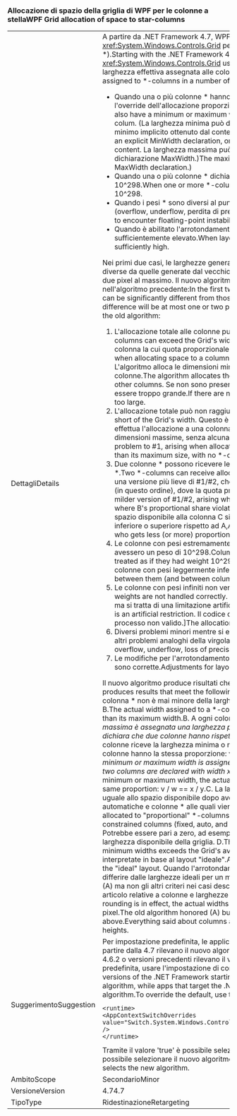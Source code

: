### <a name="wpf-grid-allocation-of-space-to-star-columns"></a><span data-ttu-id="6e2a9-101">Allocazione di spazio della griglia di WPF per le colonne a stella</span><span class="sxs-lookup"><span data-stu-id="6e2a9-101">WPF Grid allocation of space to star-columns</span></span>

|   |   |
|---|---|
|<span data-ttu-id="6e2a9-102">Dettagli</span><span class="sxs-lookup"><span data-stu-id="6e2a9-102">Details</span></span>|<span data-ttu-id="6e2a9-103">A partire da .NET Framework 4.7, WPF sostituisce l'algoritmo usato dal controllo <xref:System.Windows.Controls.Grid> per allocare spazio alle colonne a stella (colonne \*).</span><span class="sxs-lookup"><span data-stu-id="6e2a9-103">Starting with the .NET Framework 4.7, WPF replaces the algorithm that <xref:System.Windows.Controls.Grid> uses to allocate space to \*-columns.</span></span> <span data-ttu-id="6e2a9-104">Questo modifica la larghezza effettiva assegnata alle colonne \* in diversi casi:</span><span class="sxs-lookup"><span data-stu-id="6e2a9-104">This will change the actual width assigned to \*-columns in a number of cases:</span></span><ul><li><span data-ttu-id="6e2a9-105">Quando una o più colonne \* hanno anche una larghezza minima o massima che esegue l'override dell'allocazione proporzionale per tale colonna.</span><span class="sxs-lookup"><span data-stu-id="6e2a9-105">When one or more \*-columns also have a minimum or maximum width that overrides the proportional allocation for that colum.</span></span> <span data-ttu-id="6e2a9-106">(La larghezza minima può derivare da una dichiarazione esplicita MinWidth o da un minimo implicito ottenuto dal contenuto della colonna.</span><span class="sxs-lookup"><span data-stu-id="6e2a9-106">(The minimum width can derive from an explicit MinWidth declaration, or from an implicit minimum obtained from the column's content.</span></span> <span data-ttu-id="6e2a9-107">La larghezza massima può essere definita solo in modo esplicito da una dichiarazione MaxWidth.)</span><span class="sxs-lookup"><span data-stu-id="6e2a9-107">The maximum width can only be defined explicitly, from a MaxWidth declaration.)</span></span></li><li><span data-ttu-id="6e2a9-108">Quando una o più colonne * dichiarano un peso * estremamente elevato, maggiore di 10^298.</span><span class="sxs-lookup"><span data-stu-id="6e2a9-108">When one or more *-columns declare an extremely large *-weight, greater than 10^298.</span></span></li><li><span data-ttu-id="6e2a9-109">Quando i pesi \* sono diversi al punto da determinare un'instabilità a virgola mobile (overflow, underflow, perdita di precisione).</span><span class="sxs-lookup"><span data-stu-id="6e2a9-109">When the \*-weights are sufficiently different to encounter floating-point instability (overflow, underflow, loss of precision).</span></span></li><li><span data-ttu-id="6e2a9-110">Quando è abilitato l'arrotondamento del layout e il DPI effettivamente visualizzato è sufficientemente elevato.</span><span class="sxs-lookup"><span data-stu-id="6e2a9-110">When layout rounding is enabled, and the effective display DPI is sufficiently high.</span></span></li></ul><span data-ttu-id="6e2a9-111">Nei primi due casi, le larghezze generate dal nuovo algoritmo possono essere notevolmente diverse da quelle generate dal vecchio algoritmo; nell'ultimo caso, la differenza sarà di uno o due pixel al massimo. Il nuovo algoritmo consente di risolvere diversi bug presenti nell'algoritmo precedente:</span><span class="sxs-lookup"><span data-stu-id="6e2a9-111">In the first two cases, the widths produced by the new algorithm can be significantly different from those produced by the old algorithm; in the last case, the difference will be at most one or two pixels.The new algorithm fixes several bugs present in the old algorithm:</span></span><ol><li><span data-ttu-id="6e2a9-112">L'allocazione totale alle colonne può superare la larghezza della griglia.</span><span class="sxs-lookup"><span data-stu-id="6e2a9-112">Total allocation to columns can exceed the Grid's width.</span></span> <span data-ttu-id="6e2a9-113">Ciò può verificarsi quando si alloca spazio a una colonna la cui quota proporzionale è minore rispetto alle dimensioni minime.</span><span class="sxs-lookup"><span data-stu-id="6e2a9-113">This can occur when allocating space to a column whose proportional share is less than its minimum size.</span></span> <span data-ttu-id="6e2a9-114">L'algoritmo alloca le dimensioni minime, riducendo lo spazio disponibile per le altre colonne.</span><span class="sxs-lookup"><span data-stu-id="6e2a9-114">The algorithm allocates the minimum size, which decreases the space available to other columns.</span></span> <span data-ttu-id="6e2a9-115">Se non sono presenti colonne \* da allocare, l'allocazione totale potrebbe essere troppo grande.</span><span class="sxs-lookup"><span data-stu-id="6e2a9-115">If there are no \*-columns left to allocate, the total allocation will be too large.</span></span></li><li><span data-ttu-id="6e2a9-116">L'allocazione totale può non raggiungere la larghezza della griglia.</span><span class="sxs-lookup"><span data-stu-id="6e2a9-116">Total allocation can fall short of the Grid's width.</span></span> <span data-ttu-id="6e2a9-117">Questo è il doppio problema di #1, che si verifica quando si effettua l'allocazione a una colonna la cui quota proporzionale è maggiore rispetto alle sue dimensioni massime, senza alcuna colonna \* per sfruttare la flessibilità.</span><span class="sxs-lookup"><span data-stu-id="6e2a9-117">This is the dual problem to #1, arising when allocating to a column whose proportional share is greater than its maximum size, with no \*-columns left to take up the slack.</span></span></li><li><span data-ttu-id="6e2a9-118">Due colonne * possono ricevere le allocazioni in modo non proporzionale ai loro pesi *.</span><span class="sxs-lookup"><span data-stu-id="6e2a9-118">Two *-columns can receive allocations not proportional to their *-weights.</span></span> <span data-ttu-id="6e2a9-119">Questa è una versione più lieve di #1/#2, che si verifica durante l'allocazione alle colonne \* A, B e C (in questo ordine), dove la quota proporzionale di B viola il suo vincolo min o max.</span><span class="sxs-lookup"><span data-stu-id="6e2a9-119">This is a milder version of #1/#2, arising when allocating to \*-columns A, B, and C (in that order), where B's proportional share violates its min (or max) constraint.</span></span> <span data-ttu-id="6e2a9-120">Come in precedenza, lo spazio disponibile alla colonna C si riduce e questa ottiene un'allocazione proporzionale inferiore o superiore rispetto ad A,</span><span class="sxs-lookup"><span data-stu-id="6e2a9-120">As above, this changes the space available to column C, who gets less (or more) proportional allocation than A did,</span></span></li><li><span data-ttu-id="6e2a9-121">Le colonne con pesi estremamente alti (&gt; 10^298) vengono considerate tutte come se avessero un peso di 10^298.</span><span class="sxs-lookup"><span data-stu-id="6e2a9-121">Columns with extremely large weights (&gt; 10^298) are all treated as if they had weight 10^298.</span></span> <span data-ttu-id="6e2a9-122">Le differenze proporzionali tra di esse (e tra le colonne con pesi leggermente inferiori) non vengono rispettate.</span><span class="sxs-lookup"><span data-stu-id="6e2a9-122">Proportional differences between them (and between columns with slightly smaller weights) are not honored.</span></span></li><li><span data-ttu-id="6e2a9-123">Le colonne con pesi infiniti non vengono gestite correttamente.</span><span class="sxs-lookup"><span data-stu-id="6e2a9-123">Columns with inifinte weights are not handled correctly.</span></span> <span data-ttu-id="6e2a9-124">[In realtà non è possibile impostare un peso su infinito, ma si tratta di una limitazione artificiale.</span><span class="sxs-lookup"><span data-stu-id="6e2a9-124">[Actually you can't set a weight to Infinity, but this is an artificial restriction.</span></span> <span data-ttu-id="6e2a9-125">Il codice di allocazione stava tentando di gestirlo, ma in un processo non valido.]</span><span class="sxs-lookup"><span data-stu-id="6e2a9-125">The allocation code was trying to handle it, but doing a bad job.]</span></span></li><li><span data-ttu-id="6e2a9-126">Diversi problemi minori mentre si evita l'overflow, l'underflow, la perdita di precisione e altri problemi analoghi della virgola mobile.</span><span class="sxs-lookup"><span data-stu-id="6e2a9-126">Several minor problems while avoiding overflow, underflow, loss of precision and similar floating-point issues.</span></span></li><li><span data-ttu-id="6e2a9-127">Le modifiche per l'arrotondamento del layout con un DPI sufficientemente elevato non sono corrette.</span><span class="sxs-lookup"><span data-stu-id="6e2a9-127">Adjustments for layout rounding are incorrect at sufficiently high DPI.</span></span></li></ol><span data-ttu-id="6e2a9-128">Il nuovo algoritmo produce risultati che soddisfano i criteri seguenti: A.</span><span class="sxs-lookup"><span data-stu-id="6e2a9-128">The new algorithm produces results that meet the following criteria:A.</span></span> <span data-ttu-id="6e2a9-129">La larghezza effettiva assegnata a una colonna \* non è mai minore della larghezza minima né maggiore della larghezza massima. B.</span><span class="sxs-lookup"><span data-stu-id="6e2a9-129">The actual width assigned to a \*-column is never less than its minimum width nor greater than its maximum width.B.</span></span> <span data-ttu-id="6e2a9-130">A ogni colonna  <em>a cui non è assegnata la larghezza minima o massima è assegnata una larghezza proporzionale al relativo peso <em>. Per essere precisi, se si dichiara che due colonne hanno rispettivamente una larghezza x</em> e y</em> e se nessuna delle colonne riceve la larghezza minima o massima, le larghezze effettive v e w assegnate alle colonne hanno la stessa proporzione: v / w == x / y. C.</span><span class="sxs-lookup"><span data-stu-id="6e2a9-130">Each <em>-column that is not assigned its minimum or maximum width is assigned a width proportional to its <em>-weight. To be precise, if two columns are declared with width x</em> and y</em> respectively, and if neither column receives its minimum or maximum width, the actual widths v and w assigned to the columns are in the same proportion: v / w == x / y.C.</span></span> <span data-ttu-id="6e2a9-131">La larghezza totale allocata alle colonne * &quot;proporzionali&quot; è uguale allo spazio disponibile dopo avere effettuato l'allocazione alle colonne vincolate (fisse, automatiche e colonne * alle quali viene allocata la loro larghezza min o max).</span><span class="sxs-lookup"><span data-stu-id="6e2a9-131">The total width allocated to &quot;proportional&quot; *-columns is equal to the space available after allocating to the constrained columns (fixed, auto, and *-columns that are allocated their min or max width).</span></span> <span data-ttu-id="6e2a9-132">Potrebbe essere pari a zero, ad esempio se la somma delle larghezze minime è superiore alla larghezza disponibile della griglia. D.</span><span class="sxs-lookup"><span data-stu-id="6e2a9-132">This might be zero, for instance if the sum of the minimum widths exceeds the Grid's availbable width.D.</span></span> <span data-ttu-id="6e2a9-133">Tutte queste istruzioni devono essere interpretate in base al layout &quot;ideale&quot;.</span><span class="sxs-lookup"><span data-stu-id="6e2a9-133">All these statements are to be interpreted with respect to the &quot;ideal&quot; layout.</span></span> <span data-ttu-id="6e2a9-134">Quando l'arrotondamento del layout è attivo, le larghezze effettive possono differire dalle larghezze ideali per un massimo di un pixel. L'algoritmo precedente rispettava (A) ma non gli altri criteri nei casi descritti in precedenza. Tutte le affermazioni di questo articolo relative a colonne e larghezze sono valide anche per righe e altezze.</span><span class="sxs-lookup"><span data-stu-id="6e2a9-134">When layout rounding is in effect, the actual widths can differ from the ideal widths by as much as one pixel.The old algorithm honored (A) but failed to honor the other criteria in the cases outlined above.Everything said about columns and widths in this article applies as well to rows and heights.</span></span>|
|<span data-ttu-id="6e2a9-135">Suggerimento</span><span class="sxs-lookup"><span data-stu-id="6e2a9-135">Suggestion</span></span>|<span data-ttu-id="6e2a9-136">Per impostazione predefinita, le applicazioni destinate alle versioni di .NET Framework a partire dalla 4.7 rilevano il nuovo algoritmo, mentre le applicazioni destinate a .NET Framework 4.6.2 o versioni precedenti rilevano il vecchio algoritmo. Per ignorare l'impostazione predefinita, usare l'impostazione di configurazione seguente:</span><span class="sxs-lookup"><span data-stu-id="6e2a9-136">By default, apps that target versions of the .NET Framework starting with the .NET Framework 4.7 will see the new algorithm, while apps that target the .NET Framework 4.6.2 or earlier versions will see the old algorithm.To override the default, use the following configuration setting:</span></span><pre><code class="language-xml">&lt;runtime&gt;&#13;&#10;&lt;AppContextSwitchOverrides value=&quot;Switch.System.Windows.Controls.Grid.StarDefinitionsCanExceedAvailableSpace=true&quot; /&gt;&#13;&#10;&lt;/runtime&gt;&#13;&#10;</code></pre><span data-ttu-id="6e2a9-137">Tramite il valore 'true' è possibile selezionare il vecchio algoritmo, mentre con 'false' è possibile selezionare il nuovo algoritmo.</span><span class="sxs-lookup"><span data-stu-id="6e2a9-137">The value 'true' selects the old algorithm, 'false' selects the new algorithm.</span></span>|
|<span data-ttu-id="6e2a9-138">Ambito</span><span class="sxs-lookup"><span data-stu-id="6e2a9-138">Scope</span></span>|<span data-ttu-id="6e2a9-139">Secondario</span><span class="sxs-lookup"><span data-stu-id="6e2a9-139">Minor</span></span>|
|<span data-ttu-id="6e2a9-140">Versione</span><span class="sxs-lookup"><span data-stu-id="6e2a9-140">Version</span></span>|<span data-ttu-id="6e2a9-141">4.7</span><span class="sxs-lookup"><span data-stu-id="6e2a9-141">4.7</span></span>|
|<span data-ttu-id="6e2a9-142">Tipo</span><span class="sxs-lookup"><span data-stu-id="6e2a9-142">Type</span></span>|<span data-ttu-id="6e2a9-143">Ridestinazione</span><span class="sxs-lookup"><span data-stu-id="6e2a9-143">Retargeting</span></span>|

